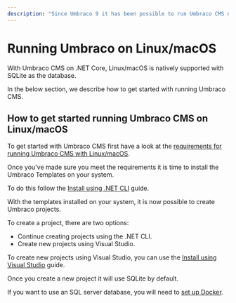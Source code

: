 ```yaml
---
description: "Since Umbraco 9 it has been possible to run Umbraco CMS natively on Linux/macOS."
---
```


# Running Umbraco on Linux/macOS

With Umbraco CMS on .NET Core, Linux/macOS is natively supported with SQLite as the database.

In the below section, we describe how to get started with running Umbraco CMS.

## How to get started running Umbraco CMS on Linux/macOS

To get started with Umbraco CMS first have a look at the [requirements for running Umbraco CMS with Linux/macOS](../requirements.md#local-development).

Once you've made sure you meet the requirements it is time to install the Umbraco Templates on your system.

To do this follow the [Install using .NET CLI](install-umbraco-with-templates.md#install-the-template) guide.

With the templates installed on your system, it is now possible to create Umbraco projects.

To create a project, there are two options:

- Continue creating projects using the .NET CLI.
- Create new projects using Visual Studio.

To create new projects using Visual Studio, you can use the [Install using Visual Studio](visual-studio.md) guide.

Once you create a new project it will use SQLite by default.

If you want to use an SQL server database, you will need to [set up Docker](https://creativewebspecialist.co.uk/2021/09/07/how-to-run-netcore-umbraco-cms-on-a-macbook/).
